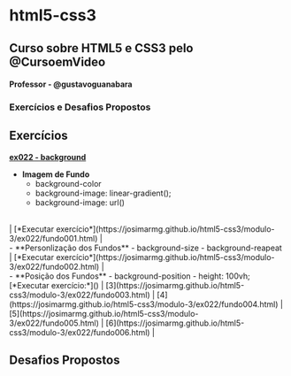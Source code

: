 # html5-css3
 ## Curso sobre HTML5 e CSS3 pelo @CursoemVideo

#### Professor - @gustavoguanabara

### Exercícios e Desafios Propostos
## Exercícios

**[ex022 - background](https://github.com/Josimarmg/html5-css3/tree/main/modulo-3/ex022)**
- **Imagem de Fundo**
  - background-color
  - background-image: linear-gradient();
  - background-image: url()
<br>
| [*Executar exercício*](https://josimarmg.github.io/html5-css3/modulo-3/ex022/fundo001.html) |
<br>
- **Personlização dos Fundos**
  - background-size
  - background-reapeat
  <br>
 | [*Executar exercício*](https://josimarmg.github.io/html5-css3/modulo-3/ex022/fundo002.html) |
  <br>
- **Posição dos Fundos**
  - background-position
  - height: 100vh;
<br>
[*Executar exercício:*]()
| [3](https://josimarmg.github.io/html5-css3/modulo-3/ex022/fundo003.html) | [4](https://josimarmg.github.io/html5-css3/modulo-3/ex022/fundo004.html) | [5](https://josimarmg.github.io/html5-css3/modulo-3/ex022/fundo005.html) | [6](https://josimarmg.github.io/html5-css3/modulo-3/ex022/fundo006.html) |
<br>

## Desafios Propostos